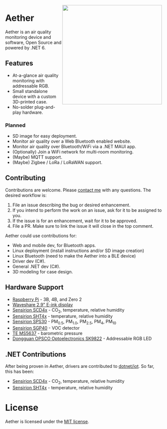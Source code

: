 <a href="http://www.youtube.com/watch?v=VsS-zbfhtrs"><img align="right" width="320" src="https://img.youtube.com/vi/VsS-zbfhtrs/0.jpg"></a>

# Aether

Aether is an air quality monitoring device and software, Open Source and powered by .NET 6.

## Features

- At-a-glance air quality monitoring with addressable RGB.
- Small standalone device with a custom 3D-printed case.
- No-solder plug-and-play hardware.

### Planned

- SD image for easy deployment.
- Monitor air quality over a Web Bluetooth enabled website.
- Monitor air quality over Bluetooth/WiFi via a .NET MAUI app.
- (Optionally) Join a WiFi network for multi-room monitoring.
- (Maybe) MQTT support.
- (Maybe) Zigbee / LoRa / LoRaWAN support.

## Contributing

Contributions are welcome. Please [contact me](https://github.com/scalablecory) with any questions. The desired workflow is:

1. File an issue describing the bug or desired enhancement.
2. If you intend to perform the work on an issue, ask for it to be assigned to you.
3. If the issue is for an enhancement, wait for it to be approved.
4. File a PR. Make sure to link the issue it will close in the top comment.

Aether could use contributions for:

- Web and mobile dev, for Bluetooth apps.
- Linux deployment (install instructions and/or SD image creation)
- Linux Bluetooth (need to make the Aether into a BLE device)
- Driver dev (C#).
- General .NET dev (C#).
- 3D modeling for case design.

## Hardware Support

- [Raspberry Pi](https://www.raspberrypi.org/) - 3B, 4B, and Zero 2
- [Waveshare 2.9" E-ink display](https://www.waveshare.com/product/displays/e-paper/epaper-2/2.9inch-e-paper-module.htm)
- [Sensirion SCD4x](https://www.sensirion.com/en/environmental-sensors/carbon-dioxide-sensors/carbon-dioxide-sensor-scd4x/) - CO<sub>2</sub>, temperature, relative humidity
- [Sensirion SHT4x](https://www.sensirion.com/en/environmental-sensors/humidity-sensors/humidity-sensor-sht4x/) - temperature, relative humidity
- [Sensirion SPS30](https://www.sensirion.com/en/environmental-sensors/particulate-matter-sensors-pm25/) - PM<sub>0.5</sub>, PM<sub>1.0</sub>, PM<sub>2.5</sub>, PM<sub>4</sub>, PM<sub>10</sub>
- [Sensirion SGP40](https://www.sensirion.com/en/environmental-sensors/gas-sensors/sgp40/) - VOC detector
- [TE MS5637](https://www.te.com/commerce/DocumentDelivery/DDEController?Action=srchrtrv&DocNm=MS5637-02BA03&DocType=Data+Sheet&DocLang=English) - barometric pressure
- [Dongguan OPSCO Optoelectronics SK9822](https://www.opscoled.com/en/product/details.html?id=19) - Addressable RGB LED

## .NET Contributions

After being proven in Aether, drivers are contributed to [dotnet/iot](https://github.com/dotnet/iot/). So far, this has been:

- [Sensirion SCD4x](https://github.com/dotnet/iot/tree/main/src/devices/Scd4x) - CO<sub>2</sub>, temperature, relative humidity
- [Sensirion SHT4x](https://github.com/dotnet/iot/tree/main/src/devices/Sht4x) - temperature, relative humidity

# License

Aether is licensed under the [MIT license](https://opensource.org/licenses/MIT).
